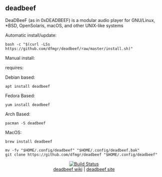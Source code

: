 ## deadbeef  
  
DeaDBeeF (as in 0xDEADBEEF) is a modular audio player for GNU/Linux, *BSD, OpenSolaris, macOS, and other UNIX-like systems  
  
Automatic install/update:

```shell
bash -c "$(curl -LSs https://github.com/dfmgr/deadbeef/raw/master/install.sh)"
```

Manual install:
  
requires:

Debian based:

```shell
apt install deadbeef
```  

Fedora Based:

```shell
yum install deadbeef
```  

Arch Based:

```shell
pacman -S deadbeef
```  

MacOS:  

```shell
brew install deadbeef
```
  
```shell
mv -fv "$HOME/.config/deadbeef" "$HOME/.config/deadbeef.bak"
git clone https://github.com/dfmgr/deadbeef "$HOME/.config/deadbeef"
```
  
<p align=center>
   <a href="https://travis-ci.com/github/dfmgr/deadbeef" target="_blank" rel="noopener noreferrer">
     <img src="https://travis-ci.com/dfmgr/deadbeef.svg?branch=master" alt="Build Status"></a><br />
  <a href="https://wiki.archlinux.org/index.php/deadbeef" target="_blank" rel="noopener noreferrer">deadbeef wiki</a>  |  
  <a href="deadbeef" target="_blank" rel="noopener noreferrer">deadbeef site</a>
</p>  
